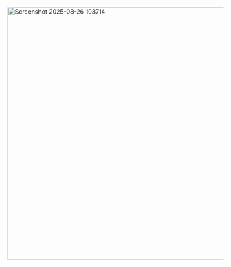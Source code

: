 <img width="1902" height="588" alt="Screenshot 2025-08-26 103714" src="https://github.com/user-attachments/assets/4d6bc8a8-9a06-4932-abd7-dfbd4cf28c82" />
